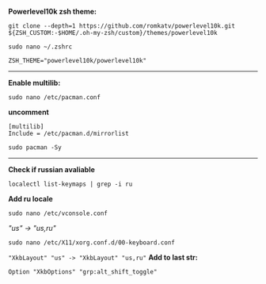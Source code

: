 **Powerlevel10k zsh theme:**
```
git clone --depth=1 https://github.com/romkatv/powerlevel10k.git ${ZSH_CUSTOM:-$HOME/.oh-my-zsh/custom}/themes/powerlevel10k
```
```
sudo nano ~/.zshrc
```
```
ZSH_THEME="powerlevel10k/powerlevel10k"
```
****
**Enable multilib:**
```
sudo nano /etc/pacman.conf
```
**uncomment**
```
[multilib]
Include = /etc/pacman.d/mirrorlist
```
```
sudo pacman -Sy
```
****
**Check if russian avaliable**
```
localectl list-keymaps | grep -i ru
```

**Add ru locale**
```
sudo nano /etc/vconsole.conf
```
*"us" -> "us,ru"*
```
sudo nano /etc/X11/xorg.conf.d/00-keyboard.conf
```
`"XkbLayout" "us" -> "XkbLayout" "us,ru"`
**Add to last str:**
```
Option "XkbOptions" "grp:alt_shift_toggle"
```

